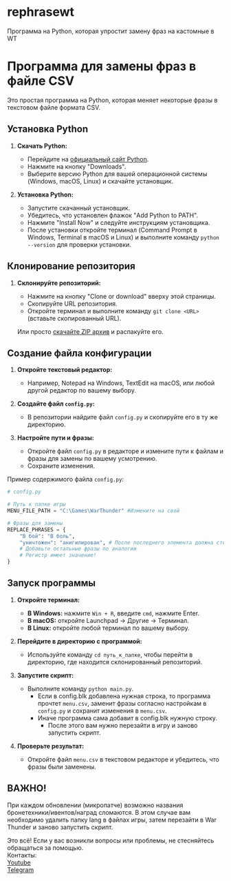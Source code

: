 # rephrasewt
Программа на Python, которая упростит замену фраз на кастомные в WT

# Программа для замены фраз в файле CSV

Это простая программа на Python, которая меняет некоторые фразы в текстовом файле формата CSV.

## Установка Python

1. **Скачать Python:**
   - Перейдите на [официальный сайт Python](https://www.python.org/).
   - Нажмите на кнопку "Downloads".
   - Выберите версию Python для вашей операционной системы (Windows, macOS, Linux) и скачайте установщик.

2. **Установка Python:**
   - Запустите скачанный установщик.
   - Убедитесь, что установлен флажок "Add Python to PATH".
   - Нажмите "Install Now" и следуйте инструкциям установщика.
   - После установки откройте терминал (Command Prompt в Windows, Terminal в macOS и Linux) и выполните команду `python --version` для проверки установки.

## Клонирование репозитория

1. **Склонируйте репозиторий:**
   - Нажмите на кнопку "Clone or download" вверху этой страницы.
   - Скопируйте URL репозитория.
   - Откройте терминал и выполните команду `git clone <URL>` (вставьте скопированный URL).

   Или просто [скачайте ZIP архив](https://github.com/Chu4hel/rephrasewt/archive/refs/heads/main.zip) и распакуйте его.

## Создание файла конфигурации

1. **Откройте текстовый редактор:**
   - Например, Notepad на Windows, TextEdit на macOS, или любой другой редактор по вашему выбору.

2. **Создайте файл `config.py`:**
   - В репозитории найдите файл `config.py` и скопируйте его в ту же директорию.

3. **Настройте пути и фразы:**
   - Откройте файл `config.py` в редакторе и измените пути к файлам и фразы для замены по вашему усмотрению.
   - Сохраните изменения.

Пример содержимого файла `config.py`:
   ```python
   # config.py

   # Путь к папке игры
   MENU_FILE_PATH = "C:\Games\WarThunder" #Измените на свой

   # Фразы для замены
   REPLACE_PHRASES = {
       "В бой": "В боль",
       "уничтожен": "анигилирован", # После последнего элемента должна стоять запятая
       # Добавьте остальные фразы по аналогии
       # Регистр имеет значение!
   }
```

## Запуск программы

1. **Откройте терминал:**

   - **В Windows:** нажмите `Win + R`, введите `cmd`, нажмите Enter.
   - **В macOS:** откройте Launchpad -> Другие -> Терминал.
   - **В Linux:** откройте любой терминал по вашему выбору.

2. **Перейдите в директорию с программой:**

   - Используйте команду `cd путь_к_папке`, чтобы перейти в директорию, где находится склонированный репозиторий.

3. **Запустите скрипт:**
    
   - Выполните команду `python main.py`.
      - Если в config.blk добавлена нужная строка, то программа прочтет `menu.csv`, заменит фразы согласно настройкам в `config.py` и сохранит изменения в `menu.csv`.
      - Иначе программа сама добавит в config.blk нужную строку.
         - После этого вам нужно перезайти в игру и заново запустить скрипт.

4. **Проверьте результат:**

   - Откройте файл `menu.csv` в текстовом редакторе и убедитесь, что фразы были заменены.

    
## ВАЖНО!
При каждом обновлении (микропатче) возможно названия бронетехники/ивентов/наград сломаются.
В этом случае вам необходимо удалить папку lang в файлах игры, затем перезайти в War Thunder и заново запустить скрипт.
    
Это всё! Если у вас возникли вопросы или проблемы, не стесняйтесь обращаться за помощью.
<br>
Контакты:<br>
[Youtube](https://www.youtube.com/channel/UCq-e5g-JIb11z4BZzuVscnw)<br>
[Telegram](https://t.me/chu4hel)
